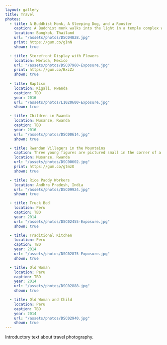 ```yaml
---
layout: gallery
title: Travel
photos:
  - title: A Buddhist Monk, A Sleeping Dog, and a Rooster
    caption: A Buddhist monk walks into the light in a temple complex while a dog sleeps on the ground nearby and a rooster passes.
    location: Bangkok, Thailand
    url: "/assets/photos/DSC04828.jpg"
    print: https://gum.co/gInN
    shown: true

  - title: Storefront Display with Flowers
    location: Merida, Mexico
    url: "/assets/photos/DSC07960-Exposure.jpg"
    print: https://gum.co/BxzZz
    shown: true
    
  - title: Baptism
    location: Kigali, Rwanda
    caption: TBD
    year: 2016
    url: "/assets/photos/L1020600-Exposure.jpg"
    shown: true

  - title: Children in Rwanda
    location: Musanze, Rwanda
    caption: TBD
    year: 2016
    url: "/assets/photos/DSC00614.jpg"
    shown: true

  - title: Rwandan Villagers in the Mountains
    caption: Three young figures are pictured small in the corner of a scene amongst green fields and primitive homes on a hllside. Dark clouds hang overhead.
    location: Musanze, Rwanda
    url: "/assets/photos/DSC00602.jpg"
    print: https://gum.co/gtmzO
    shown: true

  - title: Rice Paddy Workers
    location: Andhra Pradesh, India
    url: "/assets/photos/DSC09924.jpg"
    shown: true

  - title: Truck Bed
    location: Peru
    caption: TBD
    year: 2014
    url: "/assets/photos/DSC02455-Exposure.jpg"
    shown: true

  - title: Traditional Kitchen
    location: Peru
    caption: TBD
    year: 2014
    url: "/assets/photos/DSC02875-Exposure.jpg"
    shown: true

  - title: Old Woman
    location: Peru
    caption: TBD
    year: 2014
    url: "/assets/photos/DSC02888.jpg"
    shown: true

  - title: Old Woman and Child
    location: Peru
    caption: TBD
    year: 2014
    url: "/assets/photos/DSC02940.jpg"
    shown: true
---
```

<p>Introductory text about travel photography.</p>